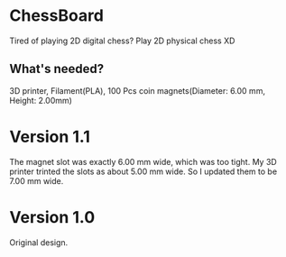 # ChessBoard
Tired of playing 2D digital chess? Play 2D physical chess XD

## What's needed?
3D printer, Filament(PLA), 100 Pcs coin magnets(Diameter: 6.00 mm, Height: 2.00mm)


# Version 1.1
The magnet slot was exactly 6.00 mm wide, which was too tight.
My 3D printer trinted the slots as about 5.00 mm wide.
So I updated them to be 7.00 mm wide.

# Version 1.0
Original design.
